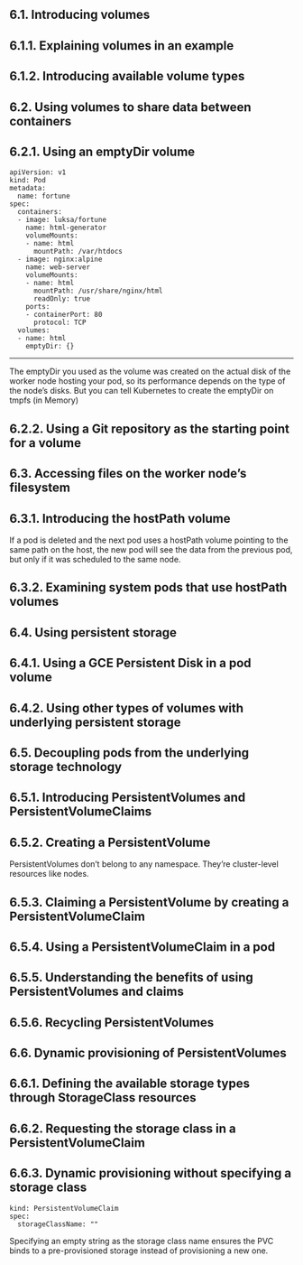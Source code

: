 ## 6.1. Introducing volumes

## 6.1.1. Explaining volumes in an example

## 6.1.2. Introducing available volume types

## 6.2. Using volumes to share data between containers

## 6.2.1. Using an emptyDir volume

```
apiVersion: v1
kind: Pod
metadata:
  name: fortune
spec:
  containers:
  - image: luksa/fortune                   
    name: html-generator                   
    volumeMounts:                          
    - name: html                           
      mountPath: /var/htdocs               
  - image: nginx:alpine                    
    name: web-server                       
    volumeMounts:                          
    - name: html                           
      mountPath: /usr/share/nginx/html     
      readOnly: true                       
    ports:
    - containerPort: 80
      protocol: TCP
  volumes:                                 
  - name: html                             
    emptyDir: {}
```

***

The emptyDir you used as the volume was created on the actual disk of the worker node hosting your pod, so its performance depends on the type of the node’s disks. But you can tell Kubernetes to create the emptyDir on tmpfs (in Memory)


## 6.2.2. Using a Git repository as the starting point for a volume

## 6.3. Accessing files on the worker node’s filesystem

## 6.3.1. Introducing the hostPath volume

If a pod is deleted and the next pod uses a hostPath volume pointing to the same path on the host, the new pod will see the data from the previous pod, but only if it was scheduled to the same node.

## 6.3.2. Examining system pods that use hostPath volumes

## 6.4. Using persistent storage

## 6.4.1. Using a GCE Persistent Disk in a pod volume

## 6.4.2. Using other types of volumes with underlying persistent storage

## 6.5. Decoupling pods from the underlying storage technology

## 6.5.1. Introducing PersistentVolumes and PersistentVolumeClaims

## 6.5.2. Creating a PersistentVolume

PersistentVolumes don’t belong to any namespace. They’re cluster-level resources like nodes.  

## 6.5.3. Claiming a PersistentVolume by creating a PersistentVolumeClaim

## 6.5.4. Using a PersistentVolumeClaim in a pod

## 6.5.5. Understanding the benefits of using PersistentVolumes and claims

## 6.5.6. Recycling PersistentVolumes

## 6.6. Dynamic provisioning of PersistentVolumes

## 6.6.1. Defining the available storage types through StorageClass resources

## 6.6.2. Requesting the storage class in a PersistentVolumeClaim

## 6.6.3. Dynamic provisioning without specifying a storage class

```
kind: PersistentVolumeClaim
spec:
  storageClassName: ""  
```

Specifying an empty string as the storage class name ensures the PVC binds to a pre-provisioned storage instead of provisioning a new one.  
